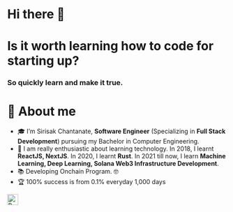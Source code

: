 # Hi there 👋

# Is it worth learning how to code for starting up?
### So quickly learn and make it true.

# 🚀 About me

- 🎓 I’m Sirisak Chantanate, **Software Engineer** (Specializing in **Full Stack Development**) pursuing my Bachelor in Computer Engineering.
- 🌱 I am really enthusiastic about learning technology. In 2018, I learnt **ReactJS, NextJS**. In 2020, I learnt **Rust**. In 2021 till now, I learn **Machine Learning, Deep Learning, Solana Web3 Infrastructure Development**.
- 📚 Developing Onchain Program. 🤓
- 🏆 100% success is from 0.1% everyday 1,000 days


<a href="https://www.buymeacoffee.com/maicmi">
  <img src="https://cdn.buymeacoffee.com/buttons/v2/default-yellow.png" alt="Buy Me a Coffee" height="25">
</a>
